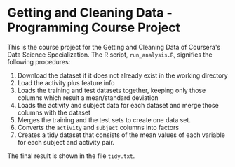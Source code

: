 # Getting and Cleaning Data - Programming Course Project

This is the course project for the Getting and Cleaning Data of Coursera's Data Science Specialization.
The R script, `run_analysis.R`, signifies the following procedures:

1. Download the dataset if it does not already exist in the working directory
2. Load the activity plus feature info
3. Loads the training and test datasets together, keeping only those columns which
   result a mean/standard deviation
4. Loads the activity and subject data for each dataset and merge those
   columns with the dataset
5. Merges the training and the test sets to create one data set.
6. Converts the `activity` and `subject` columns into factors
7. Creates a tidy dataset that consists of the mean values of each
   variable for each subject and activity pair.

The final result is shown in the file `tidy.txt`.
